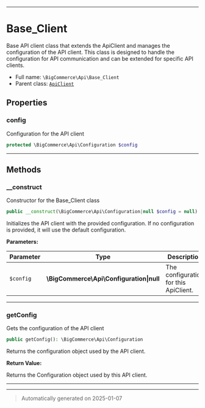 ***

# Base_Client

Base API client class that extends the ApiClient and manages the configuration
of the API client. This class is designed to handle the configuration for
API communication and can be extended for specific API clients.



* Full name: `\BigCommerce\Api\Base_Client`
* Parent class: [`ApiClient`](./classes/BigCommerce/Api/v3/ApiClient.md)



## Properties


### config

Configuration for the API client

```php
protected \BigCommerce\Api\Configuration $config
```







***

## Methods


### __construct

Constructor for the Base_Client class

```php
public __construct(\BigCommerce\Api\Configuration|null $config = null): mixed
```

Initializes the API client with the provided configuration. If no configuration
is provided, it will use the default configuration.






**Parameters:**

| Parameter | Type | Description |
|-----------|------|-------------|
| `$config` | **\BigCommerce\Api\Configuration&#124;null** | The configuration for this ApiClient. |





***

### getConfig

Gets the configuration of the API client

```php
public getConfig(): \BigCommerce\Api\Configuration
```

Returns the configuration object used by the API client.







**Return Value:**

Returns the Configuration object used by this API client.




***


***
> Automatically generated on 2025-01-07
